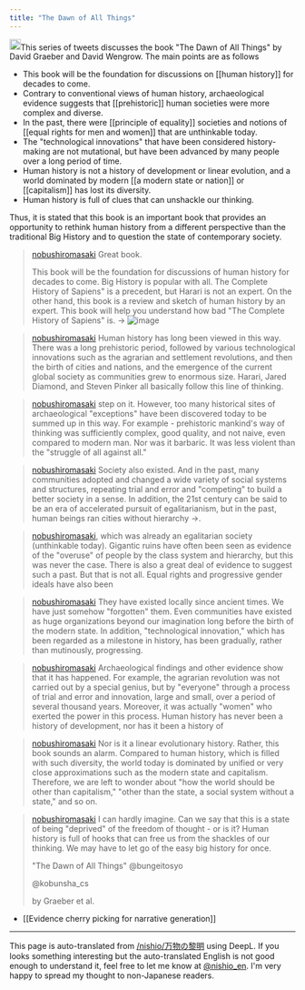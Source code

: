 ```yaml
---
title: "The Dawn of All Things"
---
```


<img src='https://scrapbox.io/api/pages/nishio-en/claude/icon' alt='claude.icon' height="19.5"/>This series of tweets discusses the book "The Dawn of All Things" by David Graeber and David Wengrow.
The main points are as follows
- This book will be the foundation for discussions on [[human history]] for decades to come.
- Contrary to conventional views of human history, archaeological evidence suggests that [[prehistoric]] human societies were more complex and diverse.
- In the past, there were [[principle of equality]] societies and notions of [[equal rights for men and women]] that are unthinkable today.
- The "technological innovations" that have been considered history-making are not mutational, but have been advanced by many people over a long period of time.
- Human history is not a history of development or linear evolution, and a world dominated by modern [[a modern state or nation]] or [[capitalism]] has lost its diversity.
- Human history is full of clues that can unshackle our thinking.

Thus, it is stated that this book is an important book that provides an opportunity to rethink human history from a different perspective than the traditional Big History and to question the state of contemporary society.

> [nobushiromasaki](https://twitter.com/nobushiromasaki/status/1785239865032094042/photo/1) Great book.
>
>  This book will be the foundation for discussions of human history for decades to come. Big History is popular with all. The Complete History of Sapiens" is a precedent, but Harari is not an expert. On the other hand, this book is a review and sketch of human history by an expert. This book will help you understand how bad "The Complete History of Sapiens" is. →
>  ![image](https://pbs.twimg.com/media/GMZyMFYbYAAhvbr?format=jpg&name=medium#.png)

> [nobushiromasaki](https://twitter.com/nobushiromasaki/status/1785240072121643173) Human history has long been viewed in this way. There was a long prehistoric period, followed by various technological innovations such as the agrarian and settlement revolutions, and then the birth of cities and nations, and the emergence of the current global society as communities grew to enormous size. Harari, Jared Diamond, and Steven Pinker all basically follow this line of thinking.

> [nobushiromasaki](https://twitter.com/nobushiromasaki/status/1785240312132387067) step on it. However, too many historical sites of archaeological "exceptions" have been discovered today to be summed up in this way. For example - prehistoric mankind's way of thinking was sufficiently complex, good quality, and not naive, even compared to modern man. Nor was it barbaric. It was less violent than the "struggle of all against all."

> [nobushiromasaki](https://twitter.com/nobushiromasaki/status/1785240484404940996) Society also existed. And in the past, many communities adopted and changed a wide variety of social systems and structures, repeating trial and error and "competing" to build a better society in a sense. In addition, the 21st century can be said to be an era of accelerated pursuit of egalitarianism, but in the past, human beings ran cities without hierarchy →.

> [nobushiromasaki](https://twitter.com/nobushiromasaki/status/1785240852656447616), which was already an egalitarian society (unthinkable today). Gigantic ruins have often been seen as evidence of the "overuse" of people by the class system and hierarchy, but this was never the case. There is also a great deal of evidence to suggest such a past. But that is not all. Equal rights and progressive gender ideals have also been

> [nobushiromasaki](https://twitter.com/nobushiromasaki/status/1785241057028182435) They have existed locally since ancient times. We have just somehow "forgotten" them. Even communities have existed as huge organizations beyond our imagination long before the birth of the modern state. In addition, "technological innovation," which has been regarded as a milestone in history, has been gradually, rather than mutinously, progressing.

> [nobushiromasaki](https://twitter.com/nobushiromasaki/status/1785241231506964625) Archaeological findings and other evidence show that it has happened. For example, the agrarian revolution was not carried out by a special genius, but by "everyone" through a process of trial and error and innovation, large and small, over a period of several thousand years. Moreover, it was actually "women" who exerted the power in this process. Human history has never been a history of development, nor has it been a history of

> [nobushiromasaki](https://twitter.com/nobushiromasaki/status/1785241484331262020) Nor is it a linear evolutionary history. Rather, this book sounds an alarm. Compared to human history, which is filled with such diversity, the world today is dominated by unified or very close approximations such as the modern state and capitalism. Therefore, we are left to wonder about "how the world should be other than capitalism," "other than the state, a social system without a state," and so on.

> [nobushiromasaki](https://twitter.com/nobushiromasaki/status/1785242109731303688) I can hardly imagine. Can we say that this is a state of being "deprived" of the freedom of thought - or is it? Human history is full of hooks that can free us from the shackles of our thinking. We may have to let go of the easy big history for once.
>
>  "The Dawn of All Things"
>  @bungeitosyo
>
>  @kobunsha_cs
>
>  by Graeber et al.


- [[Evidence cherry picking for narrative generation]]


---
This page is auto-translated from [/nishio/万物の黎明](https://scrapbox.io/nishio/万物の黎明) using DeepL. If you looks something interesting but the auto-translated English is not good enough to understand it, feel free to let me know at [@nishio_en](https://twitter.com/nishio_en). I'm very happy to spread my thought to non-Japanese readers.